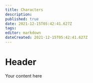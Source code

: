 ```yaml
---
title: Characters
description: 
published: true
date: 2021-12-15T05:42:41.627Z
tags: 
editor: markdown
dateCreated: 2021-12-15T05:42:41.627Z
---
```


# Header
Your content here